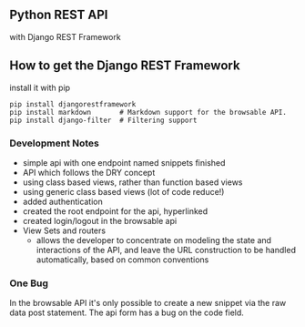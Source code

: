 ## Python REST API
with Django REST Framework

## How to get the Django REST Framework
install it with pip
```
pip install djangorestframework
pip install markdown       # Markdown support for the browsable API.
pip install django-filter  # Filtering support
```

### Development Notes
- simple api with one endpoint named snippets finished
- API which follows the DRY concept
- using class based views, rather than function based views
- using generic class based views (lot of code reduce!)
- added authentication
- created the root endpoint for the api, hyperlinked
- created login/logout in the browsable api
- View Sets and routers
  - allows the developer to concentrate on modeling the state and interactions of the API, and leave the URL construction to be handled automatically, based on common conventions

### One Bug
In the browsable API it's only possible to create a new snippet via the raw data post statement.
The api form has a bug on the code field.

